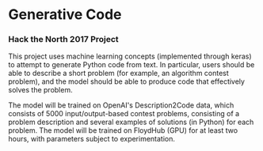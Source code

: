 # Generative Code
### Hack the North 2017 Project

This project uses machine learning concepts (implemented through keras) to attempt to generate Python code from text. In particular, users should be able to describe a short problem (for example, an algorithm contest problem), and the model should be able to produce code that effectively solves the problem.

The model will be trained on OpenAI's Description2Code data, which consists of 5000 input/output-based contest problems, consisting of a problem description and several examples of solutions (in Python) for each problem. The model will be trained on FloydHub (GPU) for at least two hours, with parameters subject to experimentation.
